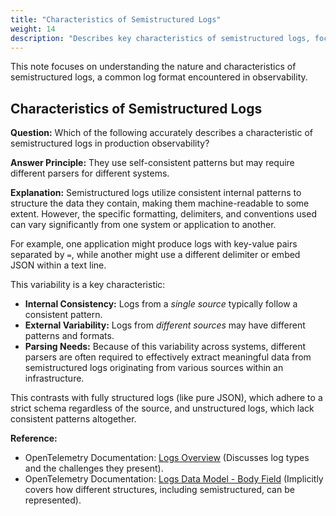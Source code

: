 ```yaml
---
title: "Characteristics of Semistructured Logs"
weight: 14
description: "Describes key characteristics of semistructured logs, focusing on pattern consistency and parsing requirements."
---
```


This note focuses on understanding the nature and characteristics of semistructured logs, a common log format encountered in observability.

## Characteristics of Semistructured Logs

**Question:** Which of the following accurately describes a characteristic of semistructured logs in production observability?

**Answer Principle:** They use self-consistent patterns but may require different parsers for different systems.

**Explanation:**
Semistructured logs utilize consistent internal patterns to structure the data they contain, making them machine-readable to some extent. However, the specific formatting, delimiters, and conventions used can vary significantly from one system or application to another.

For example, one application might produce logs with key-value pairs separated by `=`, while another might use a different delimiter or embed JSON within a text line.

This variability is a key characteristic:

- **Internal Consistency:** Logs from a *single source* typically follow a consistent pattern.
- **External Variability:** Logs from *different sources* may have different patterns and formats.
- **Parsing Needs:** Because of this variability across systems, different parsers are often required to effectively extract meaningful data from semistructured logs originating from various sources within an infrastructure.

This contrasts with fully structured logs (like pure JSON), which adhere to a strict schema regardless of the source, and unstructured logs, which lack consistent patterns altogether.

**Reference:**

- OpenTelemetry Documentation: [Logs Overview](https://opentelemetry.io/docs/concepts/signals/logs/) (Discusses log types and the challenges they present).
- OpenTelemetry Documentation: [Logs Data Model - Body Field](https://opentelemetry.io/docs/specs/otel/logs/data-model/#body-field) (Implicitly covers how different structures, including semistructured, can be represented).
